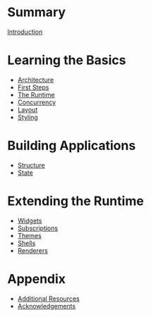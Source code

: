 # Summary
[Introduction](README.md)

# Learning the Basics
- [Architecture](architecture.md)
- [First Steps](first-steps.md)
- [The Runtime](the-runtime.md)
- [Concurrency](concurrency.md)
- [Layout](layout.md)
- [Styling](styling.md)

# Building Applications
- [Structure]()
- [State]()

# Extending the Runtime
- [Widgets]()
- [Subscriptions]()
- [Themes]()
- [Shells]()
- [Renderers]()

# Appendix
- [Additional Resources](additional-resources.md)
- [Acknowledgements](acknowledgements.md)
